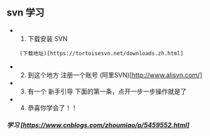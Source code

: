 ## svn 学习

* 1. 下载安装 SVN 
```
    (下载地址)[https://tortoisesvn.net/downloads.zh.html]
```
* 2. 到这个地方 注册一个账号
    (阿里SVN)[http://www.alisvn.com/]

* 3. 有一个 新手引导 下面的第一条，点开一步一步操作就是了 

* 4. 恭喜你学会了！！


#####  学习 [https://www.cnblogs.com/zhoumiao/p/5459552.html]